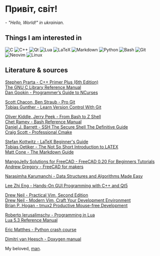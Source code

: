 # Привіт, світ!
_- "Hello, World!" in ukrainian._  
## Things I am interested in  
![C](https://img.shields.io/badge/c-%2300599C.svg?style=for-the-badge&logo=c&logoColor=white) 
![C++](https://img.shields.io/badge/c++-%2300599C.svg?style=for-the-badge&logo=c%2B%2B&logoColor=white)
![Qt](https://img.shields.io/badge/Qt-%23217346.svg?style=for-the-badge&logo=Qt&logoColor=white)
![Lua](https://img.shields.io/badge/lua-%232C2D72.svg?style=for-the-badge&logo=lua&logoColor=white)
![LaTeX](https://img.shields.io/badge/latex-%23008080.svg?style=for-the-badge&logo=latex&logoColor=white)
![Markdown](https://img.shields.io/badge/markdown-%23000000.svg?style=for-the-badge&logo=markdown&logoColor=white) 
![Python](https://img.shields.io/badge/python-3670A0?style=for-the-badge&logo=python&logoColor=ffdd54)
![Bash](https://img.shields.io/badge/Bash-%23121011.svg?style=for-the-badge&logo=gnu-bash&logoColor=white)
![Git](https://img.shields.io/badge/git-%23F05033.svg?style=for-the-badge&logo=git&logoColor=white)
![Neovim](https://img.shields.io/badge/NeoVim-%2357A143.svg?&style=for-the-badge&logo=neovim&logoColor=white)
![Linux](https://img.shields.io/badge/Linux-FCC624?style=for-the-badge&logo=linux&logoColor=black)

## Literature & sources
[Stephen Prarta - C++ Primer Plus (6th Edition)][primer]  
[The GNU C Library Reference Manual][gnu_c_reference]  
[Dan Gookin - Programmer’s Guide to NCurses][ncurses_guide]

[Scott Chacon, Ben Straub - Pro Git][git]  
[Tobias Gunther - Learn Version Control With Git][version_control]  

[Oliver Kiddle, Jerry Peek - From Bash to Z Shell][from_bash_to_z_shell]  
[Chet Ramey - Bash Reference Manual][bash_reference]  
[Daniel J. Barrett - SSH The Secure Shell The Definitive Guide][ssh_the_secure_shell]  
[Craig Scott - Professional Cmake][professional_cmake]  

[Stefan Kottwitz - LaTeX Beginner's Guide][latex_beginner_guide]  
[Tobias Oetiker - The Not So Short Introduction to LATEX][not_so_short_introduction_to_latex]  
[Matt Cone - The Markdown Guide][markdown_guide]  

[MangoJelly Solutions for FreeCAD - FreeCAD 0.20 For Beginners Tutorials][freecad_yt]  
[Andrew Gregory - FreeCAD for makers][freecad_for_makers]  

[Narasimha Karumanchi - Data Structures and Algorithms Made Easy][algorithms_and_data_strucntures_made_easy]  

[Lee Zhi Eng - Hands-On GUI Programming with C++ and Qt5][lee_zhi_eng_qt5]

[Drew Neil - Practical Vim, Second Edition][practical_vim]  
[Drew Neil - Modern Vim, Craft Your Development Environment][vim_devenv]  
[Brian P. Hogan - tmux2 Productive Mouse-free Development][brian_p_hogan_tmux]

[Roberto Ierusalimschy - Programming in Lua][programing_in_lua]  
[Lua 5.3 Reference Manual][lua_reference_manual]  

[Eric Matthes - Python crash course][python_crash_course]  

[Dimitri van Heesch - Doxygen manual][doxygen]

My beloved, [man][man].


[git]: https://git-scm.com/book/en/v2
[version_control]: https://www.amazon.com/Learn-Version-Control-step-step/dp/1520786506

[primer]: https://www.amazon.com/Primer-Plus-6th-Developers-Library/dp/0321776402
[gnu_c_reference]: https://www.gnu.org/software/libc/manual/pdf/libc.pdf
[ncurses_guide]: https://www.amazon.com/Programmers-Guide-NCurses-Dan-Gookin/dp/0470107596

[bash_reference]: https://www.gnu.org/software/bash/manual/bash.pdf
[from_bash_to_z_shell]: https://www.amazon.com/Bash-Shell-Conquering-Command-Line/dp/1590593766
[ssh_the_secure_shell]: https://www.amazon.com/SSH-Secure-Shell-Definitive-Guide/dp/0596008953
[professional_cmake]: https://crascit.com/professional-cmake/

[programing_in_lua]: https://www.amazon.com/Programming-Lua-Fourth-Roberto-Ierusalimschy/dp/8590379868
[lua_reference_manual]: https://www.lua.org/manual/5.3/manual.html

[python_crash_course]: https://www.amazon.com/Python-Crash-Course-2nd-Edition/dp/1593279280

[algorithms_and_data_strucntures_made_easy]: https://www.amazon.com/Data-Structures-Algorithms-Made-Easy/dp/819324527X

[lee_zhi_eng_qt5]: https://www.amazon.com/Hands-GUI-Programming-Qt5-cross-platform/dp/1788397827

[practical_vim]: https://www.amazon.com/Practical-Vim-Edit-Speed-Thought/dp/1680501275
[vim_devenv]: https://www.amazon.com/Modern-Vim-Development-Environment-Neovim/dp/168050262X 
[brian_p_hogan_tmux]: https://www.amazon.com/tmux-2-Productive-Mouse-Free-Development/dp/1680502212

[latex_beginner_guide]: https://www.amazon.com/LaTeX-Beginners-Guide-Stefan-Kottwitz-ebook/dp/B0073FTN5I
[not_so_short_introduction_to_latex]: https://tobi.oetiker.ch/lshort/lshort.pdf
[markdown_guide]: https://www.amazon.com/Markdown-Guide-Matt-Cone/dp/B08BW8L1P6

[freecad_yt]: https://www.youtube.com/playlist?list=PLWuyJLVUNtc0UszswD0oD5q4VeWTrK7JC
[freecad_for_makers]: https://www.raspberrypi.com/news/freecad-for-makers/

[man]: https://en.wikipedia.org/wiki/Man_page

[doxygen]: https://www.doxygen.nl/manual/index.html


<!--
**Dolfost/Dolfost** is a ✨ _special_ ✨ repository because its `README.md` (this file) appears on your GitHub profile.

Here are some ideas to get you started:

- 🔭 I’m currently working on ...
- 🌱 I’m currently learning ...
- 👯 I’m looking to collaborate on ...
- 🤔 I’m looking for help with ...
- 💬 Ask me about ...
- 📫 How to reach me: ...
- 😄 Pronouns: ...
- ⚡ Fun fact: ...
-->
